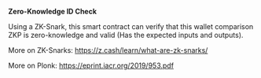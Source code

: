 **Zero-Knowledge ID Check**

Using a ZK-Snark, this smart contract can verify that this wallet comparison ZKP is zero-knowledge and valid (Has the expected inputs and outputs).

More on ZK-Snarks: https://z.cash/learn/what-are-zk-snarks/

More on Plonk: https://eprint.iacr.org/2019/953.pdf
